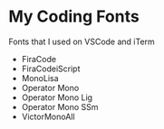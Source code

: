 # My Coding Fonts
Fonts that I used on VSCode and iTerm

- FiraCode
- FiraCodeiScript
- MonoLisa
- Operator Mono
- Operator Mono Lig
- Operator Mono SSm
- VictorMonoAll
